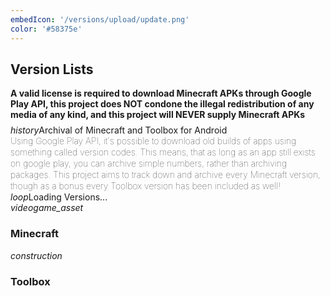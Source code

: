 ```yaml
---
embedIcon: '/versions/upload/update.png'
color: '#58375e'
---
```

## Version Lists
<div class="filedownload-container"><h4 style="margin-top:0;margin-bottom:8px">A valid license is required to download Minecraft APKs through Google Play API, this project does NOT condone the illegal redistribution of any media of any kind, and this project will NEVER supply Minecraft APKs</h4><div class="nbt-filedownload"><i class="material-icons">history</i><a>Archival of Minecraft and Toolbox for Android</a><a style="display: block; font-size: 14px; font-weight: 100; line-height: 18px;">Using Google Play API, it's possible to download old builds of apps using something called version codes. This means, that as long as an app still exists on google play, you can archive simple numbers, rather than archiving packages. This project aims to track down and archive every Minecraft version, though as a bonus every Toolbox version has been included as well!</a></div></div><div class="filedownload-container" id="loading-versions"><div class="nbt-filedownload"><i class="material-icons">loop</i><a>Loading Versions...</a></div></div><div class="changelog-container closeable"><div><i class="material-icons">videogame_asset</i><h3 id="mcversioncount">Minecraft</h3><i class="material-icons"></i></div><div style="display: inherit;" id="mcversion"></div></div><div class="changelog-container closeable"><div><i class="material-icons">construction</i><h3 id="tbversioncount">Toolbox</h3><i class="material-icons"></i></div><div style="display: inherit;" id="tbversion"></div></div><script src="/assets/js/versions.js"></script>

